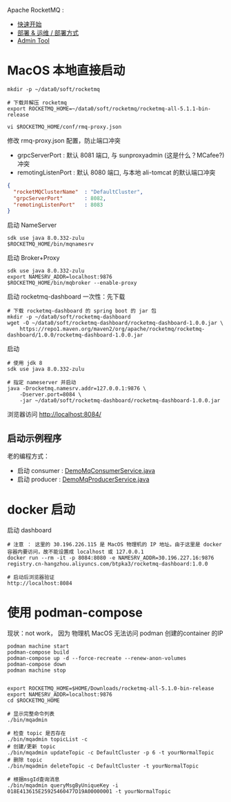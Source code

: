 
Apache RocketMQ :
- [快速开始](https://rocketmq.apache.org/zh/docs/quickStart/01quickstart)
- [部署 & 运维 / 部署方式](https://rocketmq.apache.org/zh/docs/deploymentOperations/01deploy/#%E5%90%AF%E5%8A%A8-broker)
- [Admin Tool](https://rocketmq.apache.org/zh/docs/deploymentOperations/02admintool)


# MacOS 本地直接启动

```shell
mkdir -p ~/data0/soft/rocketmq

# 下载并解压 rocketmq
export ROCKETMQ_HOME=~/data0/soft/rocketmq/rocketmq-all-5.1.1-bin-release

vi $ROCKETMQ_HOME/conf/rmq-proxy.json
```

修改 rmq-proxy.json 配置，防止端口冲突
- grpcServerPort     : 默认 8081 端口, 与 sunproxyadmin (这是什么？MCafee?) 冲突
- remotingListenPort : 默认 8080 端口, 与本地 ali-tomcat 的默认端口冲突

```json
{
  "rocketMQClusterName"  : "DefaultCluster",
  "grpcServerPort"       : 8082,
  "remotingListenPort"   : 8083
}
```

启动 NameServer

```shell
sdk use java 8.0.332-zulu
$ROCKETMQ_HOME/bin/mqnamesrv
```

启动 Broker+Proxy

```shell
sdk use java 8.0.332-zulu
export NAMESRV_ADDR=localhost:9876
$ROCKETMQ_HOME/bin/mqbroker --enable-proxy
```

启动 rocketmq-dashboard
一次性：先下载
```shell
# 下载 rocketmq-dashboard 的 spring boot 的 jar 包
mkdir -p ~/data0/soft/rocketmq-dashboard
wget -O ~/data0/soft/rocketmq-dashboard/rocketmq-dashboard-1.0.0.jar \
    https://repo1.maven.org/maven2/org/apache/rocketmq/rocketmq-dashboard/1.0.0/rocketmq-dashboard-1.0.0.jar
```

启动

```shell
# 使用 jdk 8
sdk use java 8.0.332-zulu

# 指定 nameserver 并启动
java -Drocketmq.namesrv.addr=127.0.0.1:9876 \
    -Dserver.port=8084 \
    -jar ~/data0/soft/rocketmq-dashboard/rocketmq-dashboard-1.0.0.jar
```

浏览器访问  [http://localhost:8084/](http://localhost:8084/)

## 启动示例程序
老的编程方式：
- 启动 consumer : [DemoMqConsumerService.java](../../java/me/test/my/rocketmq/demo/remoting/consumer/DemoMqConsumerService.java) 
- 启动 producer : [DemoMqProducerService.java](../../java/me/test/my/rocketmq/demo/remoting/producer/DemoMqProducerService.java)


#  docker 启动
启动 dashboard
```shell
# 注意 ： 这里的 30.196.226.115 是 MacOS 物理机的 IP 地址。由于这里是 docker容器内要访问，故不能设置成 localhost 或 127.0.0.1
docker run --rm -it -p 8084:8080 -e NAMESRV_ADDR=30.196.227.16:9876 registry.cn-hangzhou.aliyuncs.com/btpka3/rocketmq-dashboard:1.0.0

# 启动后浏览器验证
http://localhost:8084 
```







# 使用 podman-compose
现状：not work， 因为 物理机 MacOS 无法访问 podman 创建的container 的IP

```shell
podman machine start
podman-compose build
podman-compose up -d --force-recreate --renew-anon-volumes
podman-compose down
podman machine stop
```

```shell

export ROCKETMQ_HOME=$HOME/Downloads/rocketmq-all-5.1.0-bin-release
export NAMESRV_ADDR=localhost:9876
cd $ROCKETMQ_HOME
 
# 显示完整命令列表
./bin/mqadmin

# 检查 topic 是否存在
./bin/mqadmin topicList -c
# 创建/更新 topic 
./bin/mqadmin updateTopic -c DefaultCluster -p 6 -t yourNormalTopic
# 删除 topic
./bin/mqadmin deleteTopic -c DefaultCluster -t yourNormalTopic

# 根据msgId查询消息
./bin/mqadmin queryMsgByUniqueKey -i 018E413615E25925460477D19A00000001 -t yourNormalTopic
```

